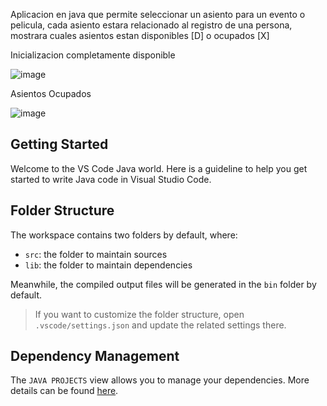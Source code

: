 Aplicacion en java que permite seleccionar un asiento para un evento o pelicula, cada asiento estara relacionado al registro de una persona, mostrara cuales asientos estan disponibles [D] o ocupados [X]



Inicializacion completamente disponible

![image](https://github.com/Arbyl/java-sits-project-oop/assets/73619752/68843f79-383a-443b-823f-58822d3b8441)


Asientos Ocupados


![image](https://github.com/Arbyl/java-sits-project-oop/assets/73619752/87755ee3-0f18-4c16-998c-5cc6e4a0ef5b)



## Getting Started

Welcome to the VS Code Java world. Here is a guideline to help you get started to write Java code in Visual Studio Code.

## Folder Structure

The workspace contains two folders by default, where:

- `src`: the folder to maintain sources
- `lib`: the folder to maintain dependencies

Meanwhile, the compiled output files will be generated in the `bin` folder by default.

> If you want to customize the folder structure, open `.vscode/settings.json` and update the related settings there.

## Dependency Management

The `JAVA PROJECTS` view allows you to manage your dependencies. More details can be found [here](https://github.com/microsoft/vscode-java-dependency#manage-dependencies).
